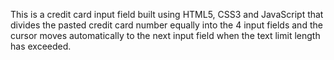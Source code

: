 This is a credit card input field built using HTML5, CSS3 and JavaScript that divides the pasted credit card number equally into the 4 input fields and the cursor moves automatically to the next input field when the text limit length has exceeded.
